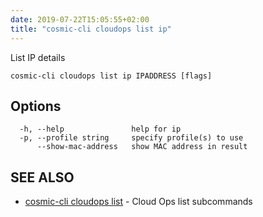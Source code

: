 ```yaml
---
date: 2019-07-22T15:05:55+02:00
title: "cosmic-cli cloudops list ip"
---
```

List IP details

```text
cosmic-cli cloudops list ip IPADDRESS [flags]
```

## Options

```text
  -h, --help               help for ip
  -p, --profile string     specify profile(s) to use
      --show-mac-address   show MAC address in result
```

## SEE ALSO

* [cosmic-cli cloudops list](../cosmic-cli_cloudops_list/) - Cloud Ops list subcommands
